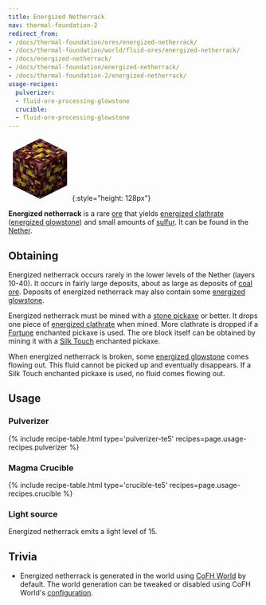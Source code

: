 ```yaml
---
title: Energized Netherrack
nav: thermal-foundation-2
redirect_from:
- /docs/thermal-foundation/ores/energized-netherrack/
- /docs/thermal-foundation/world/fluid-ores/energized-netherrack/
- /docs/energized-netherrack/
- /docs/thermal-foundation/energized-netherrack/
- /docs/thermal-foundation-2/energized-netherrack/
usage-recipes:
  pulverizer:
  - fluid-ore-processing-glowstone
  crucible:
  - fluid-ore-processing-glowstone
---
```


![Energized netherrack](/assets/images/thermal-foundation-2/ore-fluid-glowstone.png){:style="height: 128px"}


**Energized netherrack** is a rare [ore](https://minecraft.gamepedia.com/Ore)
that yields [energized clathrate](/docs/1.12/thermal-foundation-2/energized-clathrate/) ([energized
glowstone](/docs/1.12/thermal-foundation-2/energized-glowstone/)) and small amounts of
[sulfur](/docs/1.12/thermal-foundation-2/sulfur/). It can be found in the
[Nether](https://minecraft.gamepedia.com/The_Nether).


Obtaining
---------

Energized netherrack occurs rarely in the lower levels of the Nether (layers
10-40). It occurs in fairly large deposits, about as large as deposits of [coal
ore](https://minecraft.gamepedia.com/Coal_Ore). Deposits of energized netherrack
may also contain some [energized glowstone](/docs/1.12/thermal-foundation-2/energized-glowstone/).

Energized netherrack must be mined with a [stone
pickaxe](https://minecraft.gamepedia.com/Pickaxe) or better. It drops one piece
of [energized clathrate](/docs/1.12/thermal-foundation-2/energized-clathrate/) when mined. More clathrate
is dropped if a [Fortune](https://minecraft.gamepedia.com/Fortune) enchanted
pickaxe is used. The ore block itself can be obtained by mining it with a [Silk
Touch](https://minecraft.gamepedia.com/Silk_Touch) enchanted pickaxe.

When energized netherrack is broken, some [energized
glowstone](/docs/1.12/thermal-foundation-2/energized-glowstone/) comes flowing out. This fluid cannot be
picked up and eventually disappears. If a Silk Touch enchanted pickaxe is used,
no fluid comes flowing out.


Usage
-----

### Pulverizer
{% include recipe-table.html type='pulverizer-te5' recipes=page.usage-recipes.pulverizer %}

### Magma Crucible
{% include recipe-table.html type='crucible-te5' recipes=page.usage-recipes.crucible %}

### Light source
Energized netherrack emits a light level of 15.


Trivia
------

* Energized netherrack is generated in the world using [CoFH
  World](/docs/1.12/cofh-world/) by default. The world generation can be tweaked or
  disabled using CoFH World's
  [configuration](/docs/1.12/cofh-world/world-generator-configuration/).

